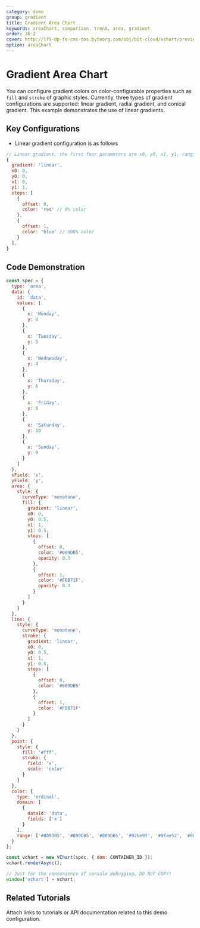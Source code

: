 ```yaml
---
category: demo
group: gradient
title: Gradient Area Chart
keywords: areaChart, comparison, trend, area, gradient
order: 38-2
cover: http://lf9-dp-fe-cms-tos.byteorg.com/obj/bit-cloud/vchart/preview/gradient/area.png
option: areaChart
---
```


# Gradient Area Chart

You can configure gradient colors on color-configurable properties such as `fill` and `stroke` of graphic styles. Currently, three types of gradient configurations are supported: linear gradient, radial gradient, and conical gradient. This example demonstrates the use of linear gradients.

## Key Configurations

- Linear gradient configuration is as follows

```javascript livedemo
// Linear gradient, the first four parameters are x0, y0, x1, y1, ranging from 0 - 1, which is equivalent to the percentage in the graphics bounding box
{
  gradient: 'linear',
  x0: 0,
  y0: 0,
  x1: 0,
  y1: 1,
  stops: [
    {
      offset: 0,
      color: 'red' // 0% color
    },
    {
      offset: 1,
      color: 'blue' // 100% color
    }
  ],
}
```

## Code Demonstration

```javascript livedemo
const spec = {
  type: 'area',
  data: {
    id: 'data',
    values: [
      {
        x: 'Monday',
        y: 4
      },
      {
        x: 'Tuesday',
        y: 5
      },
      {
        x: 'Wednesday',
        y: 4
      },
      {
        x: 'Thursday',
        y: 6
      },
      {
        x: 'Friday',
        y: 8
      },
      {
        x: 'Saturday',
        y: 10
      },
      {
        x: 'Sunday',
        y: 9
      }
    ]
  },
  xField: 'x',
  yField: 'y',
  area: {
    style: {
      curveType: 'monotone',
      fill: {
        gradient: 'linear',
        x0: 0,
        y0: 0.5,
        x1: 1,
        y1: 0.5,
        stops: [
          {
            offset: 0,
            color: '#009DB5',
            opacity: 0.3
          },
          {
            offset: 1,
            color: '#F0B71F',
            opacity: 0.3
          }
        ]
      }
    }
  },
  line: {
    style: {
      curveType: 'monotone',
      stroke: {
        gradient: 'linear',
        x0: 0,
        y0: 0.5,
        x1: 1,
        y1: 0.5,
        stops: [
          {
            offset: 0,
            color: '#009DB5'
          },
          {
            offset: 1,
            color: '#F0B71F'
          }
        ]
      }
    }
  },
  point: {
    style: {
      fill: '#fff',
      stroke: {
        field: 'x',
        scale: 'color'
      }
    }
  },
  color: {
    type: 'ordinal',
    domain: [
      {
        dataId: 'data',
        fields: ['x']
      }
    ],
    range: ['#009DB5', '#009DB5', '#009DB5', '#92be92', '#9fae52', '#F0B71F', '#F0B71F']
  }
};

const vchart = new VChart(spec, { dom: CONTAINER_ID });
vchart.renderAsync();

// Just for the convenience of console debugging, DO NOT COPY!
window['vchart'] = vchart;
```

## Related Tutorials

Attach links to tutorials or API documentation related to this demo configuration.
